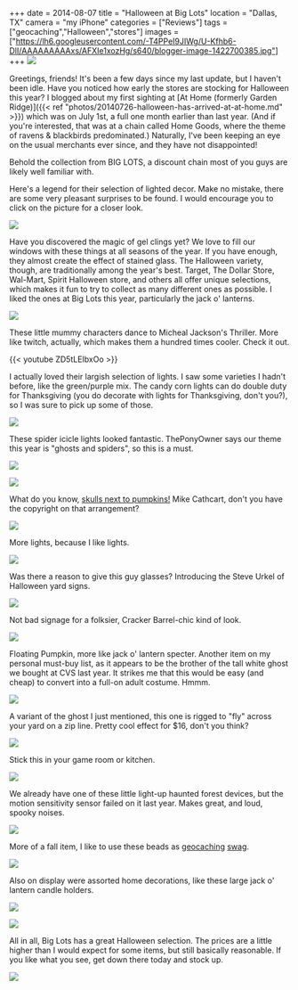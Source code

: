 +++
date = 2014-08-07
title = "Halloween at Big Lots"
location = "Dallas, TX"
camera = "my iPhone"
categories = ["Reviews"]
tags = ["geocaching","Halloween","stores"]
images = ["https://lh6.googleusercontent.com/-T4PPeI9JIWg/U-Kfhb6-DlI/AAAAAAAAAxs/AFXIe1xozHg/s640/blogger-image-1422700385.jpg"]
+++
![](https://lh6.googleusercontent.com/-T4PPeI9JIWg/U-Kfhb6-DlI/AAAAAAAAAxs/AFXIe1xozHg/s640/blogger-image-1422700385.jpg)

<!--more-->

Greetings, friends! It's been a few days since my last update, but I haven't been idle. Have you noticed how early the stores are stocking for Halloween this year? I blogged about my first sighting at [At Home (formerly Garden Ridge)]({{< ref "photos/20140726-halloween-has-arrived-at-at-home.md" >}}) which was on July 1st, a full one month earlier than last year. (And if you're interested, that was at a chain called Home Goods, where the theme of ravens &amp; blackbirds predominated.) Naturally, I've been keeping an eye on the usual merchants ever since, and they have not disappointed!

Behold the collection from BIG LOTS, a discount chain most of you guys are likely well familiar with.

Here's a legend for their selection of lighted decor. Make no mistake, there are some very pleasant surprises to be found. I would encourage you to click on the picture for a closer look.

![](https://lh4.googleusercontent.com/-YIg79CtmhIc/U-Kgmx4SE_I/AAAAAAAAAy8/gxeTY-XOHRM/s640/blogger-image--732140998.jpg)

Have you discovered the magic of gel clings yet? We love to fill our windows with these things at all seasons of the year. If you have enough, they almost create the effect of stained glass. The Halloween variety, though, are traditionally among the year's best. Target, The Dollar Store, Wal-Mart, Spirit Halloween store, and others all offer unique selections, which makes it fun to try to collect as many different ones as possible. I liked the ones at Big Lots this year, particularly the jack o' lanterns.

![](https://lh6.googleusercontent.com/-L-D0XYtejoA/U-KetXC6MjI/AAAAAAAAAw8/EsIJ7kGbxPc/s640/blogger-image--2096156917.jpg)

These little mummy characters dance to Micheal Jackson's Thriller. More like twitch, actually, which makes them a hundred times cooler. Check it out.

{{< youtube ZD5tLEIbxOo >}}

I actually loved their largish selection of lights. I saw some varieties I hadn't before, like the green/purple mix. The candy corn lights can do double duty for Thanksgiving (you do decorate with lights for Thanksgiving, don't you?), so I was sure to pick up some of those.

![](https://lh4.googleusercontent.com/-HycIXMseI5Q/U-KffE0JPYI/AAAAAAAAAxk/ArPCNCPmuqM/s640/blogger-image--338218531.jpg)

These spider icicle lights looked fantastic. ThePonyOwner says our theme this year is "ghosts and spiders", so this is a must.

![](https://lh6.googleusercontent.com/-yPlZF6RQWc0/U-KjeYu2yzI/AAAAAAAAAzI/YLce8zVKSAE/s640/blogger-image--1528720235.jpg)

![](https://lh4.googleusercontent.com/-v7MQ0ymf01I/U-Ke1bpAMdI/AAAAAAAAAxc/AXlVY5sDnCE/s640/blogger-image-246097084.jpg)

What do you know, [skulls next to pumpkins!](http://theskullpumpkin.blogspot.com/) Mike Cathcart, don't you have the copyright on that arrangement?

![](https://lh4.googleusercontent.com/-XT4woZUjmFM/U-KfnSMwQsI/AAAAAAAAAx8/BhFONvUn0N8/s640/blogger-image-1802384166.jpg)

More lights, because I like lights.

![](https://lh6.googleusercontent.com/-tSWkAAmHmZQ/U-Kfj4WIh0I/AAAAAAAAAx0/ldjw54yCeUI/s640/blogger-image-557466023.jpg)

Was there a reason to give this guy glasses? Introducing the Steve Urkel of Halloween yard signs.

![](https://lh5.googleusercontent.com/-eYUHCObcu6o/U-KezUVNbnI/AAAAAAAAAxU/4qW2z7PUvbU/s640/blogger-image-1491132877.jpg)

Not bad signage for a folksier, Cracker Barrel-chic kind of look.

![](https://lh4.googleusercontent.com/-exRNR-QXQw0/U-KfqOMld8I/AAAAAAAAAyE/lgQhOlFsRXI/s640/blogger-image--506308933.jpg)

Floating Pumpkin, more like jack o' lantern specter. Another item on my personal must-buy list, as it appears to be the brother of the tall white ghost we bought at CVS last year. It strikes me that this would be easy (and cheap) to convert into a full-on adult costume. Hmmm.

![](https://lh4.googleusercontent.com/-lp9xFRBDjks/U-Kgg-L2TxI/AAAAAAAAAys/FOd3uwYylfc/s640/blogger-image-1472711173.jpg)

A variant of the ghost I just mentioned, this one is rigged to "fly" across your yard on a zip line. Pretty cool effect for $16, don't you think?

![](https://lh3.googleusercontent.com/-FNllTsyGpy8/U-Kexelz8ZI/AAAAAAAAAxM/BKbAlkd6FUQ/s640/blogger-image-1688037915.jpg)

Stick this in your game room or kitchen.

![](https://lh6.googleusercontent.com/-StOlow1Lehg/U-KgeMPrOsI/AAAAAAAAAyk/2Htqvzut8zM/s640/blogger-image--1463412899.jpg)

We already have one of these little light-up haunted forest devices, but the motion sensitivity sensor failed on it last year. Makes great, and loud, spooky noises.

![](https://lh6.googleusercontent.com/-VFz70A-eZyM/U-Kfsif5vXI/AAAAAAAAAyM/Y-6LbnZRNsE/s640/blogger-image-343699207.jpg)

More of a fall item, I like to use these beads as [geocaching](http://www.geocaching.com/) [swag](http://forums.groundspeak.com/GC/index.php?showtopic=279172).

![](https://lh6.googleusercontent.com/-a3V08_JeDUw/U-KgbYPyXfI/AAAAAAAAAyc/orSjApCYOyU/s640/blogger-image--1854894186.jpg)

Also on display were assorted home decorations, like these large jack o' lantern candle holders.

![](https://lh3.googleusercontent.com/-_gBIgCSPrXs/U-KgkIQQsxI/AAAAAAAAAy0/6hj8iVaH48w/s640/blogger-image--801808797.jpg)

![](https://lh4.googleusercontent.com/-72SyZeKU5Nk/U-Kevo031zI/AAAAAAAAAxE/ldhfKcZ6MJM/s640/blogger-image-701170661.jpg)

All in all, Big Lots has a great Halloween selection. The prices are a little higher than I would expect for some items, but still basically reasonable. If you like what you see, get down there today and stock up.

![](https://lh6.googleusercontent.com/-zXAj0JwbJgM/U-KgZGI7rmI/AAAAAAAAAyU/xn6d4Vxgujc/s640/blogger-image-783141125.jpg)
